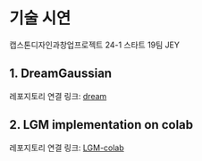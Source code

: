 # 기술 시연
캡스톤디자인과창업프로젝트 24-1 스타트 19팀 JEY

## 1. DreamGaussian
레포지토리 연결 링크: [dream](https://github.com/jiu31/dream)
## 2. LGM implementation on colab
레포지토리 연결 링크: [LGM-colab](https://github.com/jiu31/LGM-colab)
